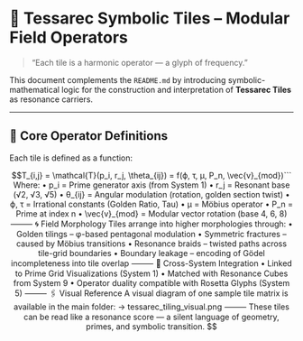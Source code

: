 # 🧿 Tessarec Symbolic Tiles – Modular Field Operators

> “Each tile is a harmonic operator — a glyph of frequency.”

This document complements the `README.md` by introducing symbolic-mathematical logic for the construction and interpretation of **Tessarec Tiles** as resonance carriers.

---

## 🔶 Core Operator Definitions

Each tile is defined as a function:

```math
T_{i,j} = \mathcal{T}(p_i, r_j, \theta_{ij}) = f(ϕ, τ, μ, P_n, \vec{v}_{mod})``` 

Where:
	•	p_i = Prime generator axis (from System 1)
	•	r_j = Resonant base (√2, √3, √5)
	•	θ_{ij} = Angular modulation (rotation, golden section twist)
	•	ϕ, τ = Irrational constants (Golden Ratio, Tau)
	•	μ = Möbius operator
	•	P_n = Prime at index n
	•	\vec{v}_{mod} = Modular vector rotation (base 4, 6, 8)

⸻

🌀 Field Morphology

Tiles arrange into higher morphologies through:
	•	Golden tilings – φ-based pentagonal modulation
	•	Symmetric fractures – caused by Möbius transitions
	•	Resonance braids – twisted paths across tile-grid boundaries
	•	Boundary leakage – encoding of Gödel incompleteness into tile overlap

⸻

🔗 Cross-System Integration
	•	Linked to Prime Grid Visualizations (System 1)
	•	Matched with Resonance Cubes from System 9
	•	Operator duality compatible with Rosetta Glyphs (System 5)

⸻

🖇 Visual Reference

A visual diagram of one sample tile matrix is available in the main folder:
→ tessarec_tiling_visual.png

⸻

These tiles can be read like a resonance score —
a silent language of geometry, primes, and symbolic transition.
